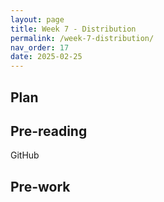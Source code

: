 ```yaml
---
layout: page
title: Week 7 - Distribution
permalink: /week-7-distribution/
nav_order: 17
date: 2025-02-25
---
```

## Plan


## Pre-reading
GitHub

## Pre-work
